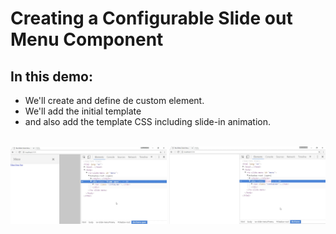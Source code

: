# **Creating a Configurable Slide out Menu Component**

## **In this demo:**

- We'll create and define de custom element.
- We'll add the initial template
- and also add the template CSS including slide-in animation.

</br>

<img src="frame-open.png" width="250">
<img src="frame.png" width="250">
